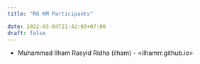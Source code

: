 ```yaml
---
title: "RG KM Participants"

date: 2022-03-04T21:42:03+07:00
draft: false
---
```


- Muhammad Ilham Rasyid Ridha (ilham) - <ilhamrr.github.io>
